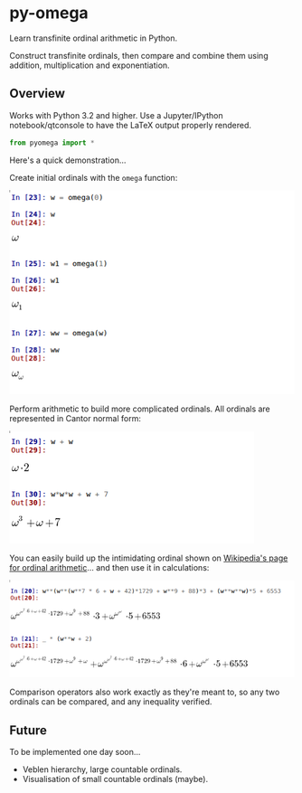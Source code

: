 # py-omega

Learn transfinite ordinal arithmetic in Python.

Construct transfinite ordinals, then compare and combine them using addition, multiplication and exponentiation.

## Overview

Works with Python 3.2 and higher. Use a Jupyter/IPython notebook/qtconsole to have the LaTeX output properly rendered.

```python
from pyomega import *
```

Here's a quick demonstration...

Create initial ordinals with the `omega` function:

![alt tag](https://github.com/ajcr/py-omega/blob/master/images/ordinals1.png)

Perform arithmetic to build more complicated ordinals. All ordinals are represented in Cantor normal form:

![alt tag](https://github.com/ajcr/py-omega/blob/master/images/ordinals2.png)

You can easily build up the intimidating ordinal shown on [Wikipedia's page for ordinal arithmetic](https://en.wikipedia.org/wiki/Ordinal_arithmetic#Cantor_normal_form)... and then use it in calculations:

![alt tag](https://github.com/ajcr/py-omega/blob/master/images/ordinals4.png)


Comparison operators also work exactly as they're meant to, so any two ordinals can be compared, and any inequality verified.


## Future

To be implemented one day soon...

- Veblen hierarchy, large countable ordinals.
- Visualisation of small countable ordinals (maybe).

